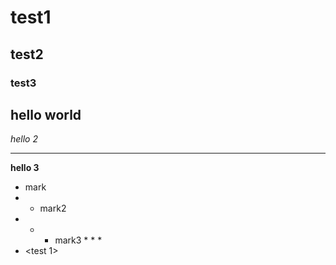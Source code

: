 # test1
## test2
### test3
hello world
----
*hello 2*
****
**hello 3**
* mark
* * mark2
* * * mark3 * * *
* <test 1>
